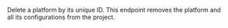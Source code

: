Delete a platform by its unique ID. This endpoint removes the platform and all its configurations from the project. 